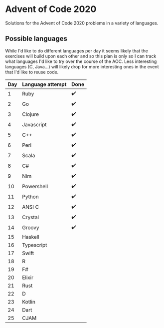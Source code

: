 # Advent of Code 2020

Solutions for the Advent of Code 2020 problems in a variety of languages.

## Possible languages

While I'd like to do different languages per day it seems likely that the exercises will build upon each other and so this plan is only so I can track what languages I'd like to try over the course of the AOC. Less interesting languages (C, Java...) will likely drop for more interesting ones in the event that I'd like to reuse code.

| Day  | Language attempt | Done |
| ---- | ---------------- | ---- |
| 1    | Ruby             | ✔️    |
| 2    | Go               | ✔️    |
| 3    | Clojure          | ✔️    |
| 4    | Javascript       | ✔️    |
| 5    | C++              | ✔️    |
| 6    | Perl             | ✔️    |
| 7    | Scala            | ✔️    |
| 8    | C#               | ✔️    |
| 9    | Nim              | ✔️    |
| 10   | Powershell       | ✔️    |
| 11   | Python           | ✔️    |
| 12   | ANSI C           | ✔️    |
| 13   | Crystal          | ✔️    |
| 14   | Groovy           | ✔️    |
| 15   | Haskell          |      |
| 16   | Typescript       |      |
| 17   | Swift            |      |
| 18   | R                |      |
| 19   | F#               |      |
| 20   | Elixir           |      |
| 21   | Rust             |      |
| 22   | D                |      |
| 23   | Kotlin           |      |
| 24   | Dart             |      |
| 25   | CJAM             |      |
